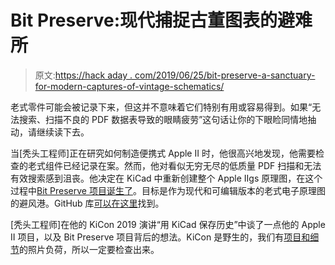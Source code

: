 # Bit Preserve:现代捕捉古董图表的避难所

> 原文:[https://hack aday . com/2019/06/25/bit-preserve-a-sanctuary-for-modern-captures-of-vintage-schematics/](https://hackaday.com/2019/06/25/bit-preserve-a-sanctuary-for-modern-captures-of-vintage-schematics/)

老式零件可能会被记录下来，但这并不意味着它们特别有用或容易得到。如果“无法搜索、扫描不良的 PDF 数据表导致的眼睛疲劳”这句话让你的下眼睑同情地抽动，请继续读下去。

当[秃头工程师]正在研究如何制造便携式 Apple II 时，他很高兴地发现，他需要检查的老式组件已经记录在案。然而，他对看似无穷无尽的低质量 PDF 扫描和无法有效搜索感到沮丧。他决定在 KiCad 中重新创建整个 Apple IIgs 原理图，在这个过程中[Bit Preserve 项目诞生了](https://www.baldengineer.com/bit-preserve-vintage-schematics-with-kicad.html)。目标是作为现代和可编辑版本的老式电子原理图的避风港。GitHub 库[可以在这里](https://github.com/baldengineer/bit-preserve)找到。

[秃头工程师]在他的 KiCon 2019 演讲“用 KiCad 保存历史”中谈了一点他的 Apple II 项目，以及 Bit Preserve 项目背后的想法。KiCon 是野生的，我们有[项目和细节](https://hackaday.com/2019/04/30/kicad-community-shines-at-first-ever-kicon/)的照片负荷，所以一定要检查出来。